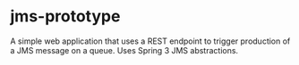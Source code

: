 jms-prototype
=============

A simple web application that uses a REST endpoint to trigger production of a JMS message on a queue. Uses Spring 3 JMS abstractions.
